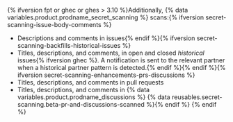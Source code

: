 {% ifversion fpt or ghec or ghes > 3.10 %}Additionally, {% data variables.product.prodname_secret_scanning %} scans:{% ifversion secret-scanning-issue-body-comments %}
- Descriptions and comments in issues{% endif %}{% ifversion secret-scanning-backfills-historical-issues %}
- Titles, descriptions, and comments, in open and closed _historical_ issues{% ifversion ghec %}. A notification is sent to the relevant partner when a historical partner pattern is detected.{% endif %}{% endif %}{% ifversion secret-scanning-enhancements-prs-discussions %}
- Titles, descriptions, and comments in pull requests
- Titles, descriptions, and comments in {% data variables.product.prodname_discussions %}
{% data reusables.secret-scanning.beta-pr-and-discussions-scanned %}{% endif %}
{% endif %}
